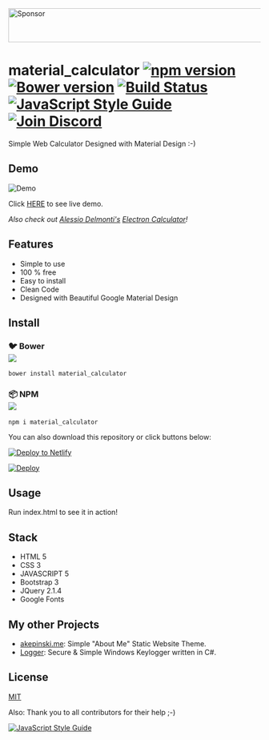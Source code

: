 <a target='_blank' rel='nofollow' href='https://app.codesponsor.io/link/HJN4mbVLpyMdTA1vPHHsRKTN/xxczaki/calculator.js'>
  <img alt='Sponsor' width='888' height='68' src='https://app.codesponsor.io/embed/HJN4mbVLpyMdTA1vPHHsRKTN/xxczaki/calculator.js.svg' />
</a>

# material_calculator [![npm version](https://badge.fury.io/js/material_calculator.svg)](https://www.npmjs.com/package/material_calculator) [![Bower version](https://badge.fury.io/bo/material_calculator.svg)](https://badge.fury.io/bo/material_calculator) [![Build Status](https://travis-ci.org/xxczaki/calculator.js.svg?branch=master)](https://travis-ci.org/xxczaki/calculator.js) [![JavaScript Style Guide](https://img.shields.io/badge/code_style-standard-brightgreen.svg)](https://standardjs.com) [![Join Discord](https://img.shields.io/badge/chat-discord-7289DA.svg)](https://discord.gg/5vkWGvY)

Simple Web Calculator Designed with Material Design :-)

## Demo

![Demo](https://raw.githubusercontent.com/xxczaki/calculator.js/master/demo-view.png)

Click [HERE](https://material-calculator.netlify.com/) to see live demo.

*Also check out [Alessio Delmonti's](https://github.com/Alexintosh) [Electron Calculator](https://github.com/Alexintosh/Electron-Calculator)!*

## Features

- Simple to use
- 100 % free
- Easy to install
- Clean Code
- Designed with Beautiful Google Material Design

## Install

### :bird: Bower<br>![](https://badge.fury.io/bo/material_calculator.svg)

```
bower install material_calculator
```

### :package: NPM<br>![](https://badge.fury.io/js/material_calculator.svg)

```
npm i material_calculator
```
You can also download this repository or click buttons below:

[![Deploy to Netlify](https://www.netlify.com/img/deploy/button.svg)](https://app.netlify.com/start/deploy?repository=https://github.com/xxczaki/calculator.js)

[![Deploy](https://www.herokucdn.com/deploy/button.svg)](https://heroku.com/deploy)

## Usage

Run index.html to see it in action!

## Stack

* HTML 5
* CSS 3
* JAVASCRIPT 5
* Bootstrap 3
* JQuery 2.1.4
* Google Fonts

## My other Projects

- [akepinski.me](https://github.com/xxczaki/akepinski.me): Simple "About Me" Static Website Theme.
- [Logger](https://github.com/xxczaki/logger): Secure & Simple Windows Keylogger written in C#.

## License

[MIT](https://opensource.org/licenses/MIT)

Also: Thank you to all contributors for their help ;-) 

[![JavaScript Style Guide](https://cdn.rawgit.com/standard/standard/master/badge.svg)](https://github.com/standard/standard)
